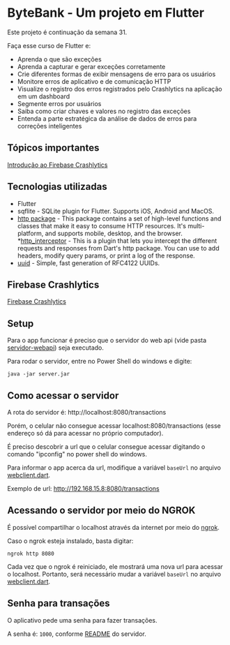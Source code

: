# ByteBank - Um projeto em Flutter

Este projeto é continuação da semana 31.

Faça esse curso de Flutter e:
* Aprenda o que são exceções
* Aprenda a capturar e gerar exceções corretamente
* Crie diferentes formas de exibir mensagens de erro para os usuários
* Monitore erros de aplicativo e de comunicação HTTP
* Visualize o registro dos erros registrados pelo Crashlytics na aplicação em um dashboard
* Segmente erros por usuários
* Saiba como criar chaves e valores no registro das exceções
* Entenda a parte estratégica da análise de dados de erros para correções inteligentes


## Tópicos importantes
[Introdução ao Firebase Crashlytics](https://www.youtube.com/watch?v=k_mdNRZzd30)


## Tecnologias utilizadas

* Flutter
* sqflite - SQLite plugin for Flutter. Supports iOS, Android and MacOS.
* [http package](https://pub.dev/packages/http) - This package contains a set of high-level functions and classes that make it easy to consume HTTP resources. It's multi-platform, and supports mobile, desktop, and the browser.
*[http_interceptor](https://pub.dev/packages/http_interceptor) - This is a plugin that lets you intercept the different requests and responses from Dart's http package. You can use to add headers, modify query params, or print a log of the response.
* [uuid](https://pub.dev/packages/uuid) - Simple, fast generation of RFC4122 UUIDs.

## Firebase Crashlytics
[Firebase Crashlytics](https://firebase.google.com/products/crashlytics)


## Setup

Para o app funcionar é preciso que o servidor do web api (vide pasta [servidor-webapi](./servidor-webapi/)) seja executado.

Para rodar o servidor, entre no Power Shell do windows e digite:

```
java -jar server.jar
```

## Como acessar o servidor

A rota do servidor é: http://localhost:8080/transactions

Porém, o celular não consegue acessar localhost:8080/transactions (esse endereço só dá para acessar no próprio computador).

É preciso descobrir a url que o celular consegue acessar digitando o comando "ipconfig" no power shell do windows.

Para informar o app acerca da url, modifique a variável `baseUrl` no arquivo [webclient.dart](./byte_bank/lib/http/webclient.dart).

Exemplo de url: http://192.168.15.8:8080/transactions

## Acessando o servidor por meio do NGROK

É possível compartilhar o localhost através da internet por meio do [ngrok](https://ngrok.com/).

Caso o ngrok esteja instalado, basta digitar:

```
ngrok http 8080
```

Cada vez que o ngrok é reiniciado, ele mostrará uma nova url para acessar o localhost. Portanto, será necessário mudar a variável `baseUrl` no arquivo [webclient.dart](./byte_bank/lib/http/webclient.dart).

## Senha para transações

O aplicativo pede uma senha para fazer transações.

A senha é: `1000`, conforme [README](./servidor-webapi/README.md) do servidor.




